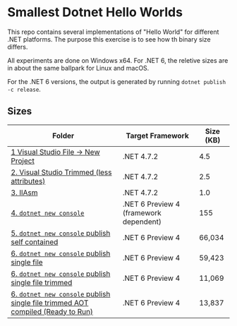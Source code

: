 
# Smallest Dotnet Hello Worlds

This repo contains several implementations of "Hello World" for different .NET platforms. The
purpose this exercise is to see how th binary size differs.

All experiments are done on Windows x64. For .NET 6, the reletive sizes are in
about the same ballpark for Linux and macOS.

For the .NET 6 versions, the output is generated by running `dotnet publish -c release`.

## Sizes

|Folder|Target Framework|Size (KB)|
|--|--|--|
|[1  Visual Studio File -> New Project](1.VisualStudioProjectNew)|.NET 4.7.2|4.5|
|[2. Visual Studio Trimmed (less attributes)](2.VisualStudioTrimmed)|.NET 4.7.2|2.5|
|[3. IlAsm](3.IlAsm)|.NET 4.7.2|1.0|
|[4. `dotnet new console`](4.DotNetCoreNew)|.NET 6 Preview 4 (framework dependent)|155|
|[5. `dotnet new console` publish self contained](5.SelfContained)|.NET 6 Preview 4|66,034|
|[6. `dotnet new console` publish single file](6.SingleFile)|.NET 6 Preview 4|59,423|
|[6. `dotnet new console` publish single file trimmed](7.SingleFileTrimmed)|.NET 6 Preview 4|11,069|
|[6. `dotnet new console` publish single file trimmed AOT compiled (Ready to Run)](8.SingleFileTrimmedR2R)|.NET 6 Preview 4|13,837|
